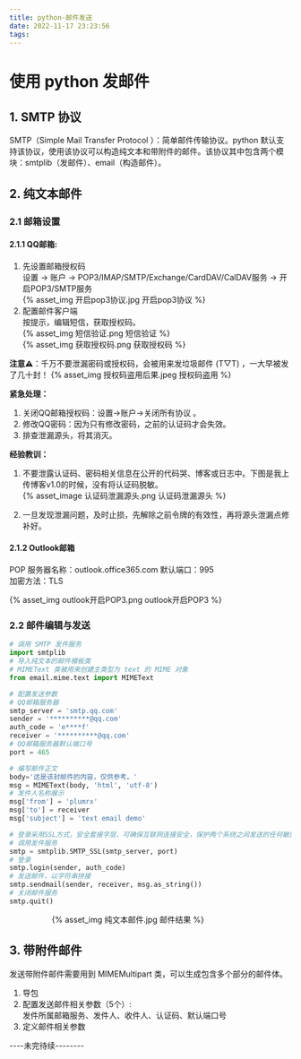 ```yaml
---
title: python-邮件发送
date: 2022-11-17 23:23:56
tags:
---
```



# 使用 python 发邮件  

## 1. SMTP 协议  
SMTP（Simple Mail Transfer Protocol ）：简单邮件传输协议。python 默认支持该协议，使用该协议可以构造纯文本和带附件的邮件。该协议其中包含两个模块：smtplib（发邮件）、email（构造邮件）。

## 2. 纯文本邮件

### 2.1 邮箱设置  
#### 2.1.1 QQ邮箱:  
1. 先设置邮箱授权码  
设置 -> 账户 -> POP3/IMAP/SMTP/Exchange/CardDAV/CalDAV服务 -> 开启POP3/SMTP服务  
{% asset_img 开启pop3协议.jpg 开启pop3协议 %}   
2. 配置邮件客户端  
按提示，编辑短信，获取授权码。  
{% asset_img 短信验证.png 短信验证 %}   
{% asset_img 获取授权码.png 获取授权码 %}   



**注意⚠️**：千万不要泄漏密码或授权码，会被用来发垃圾邮件 (T▽T) ，一大早被发了几十封！ 
{% asset_img 授权码盗用后果.jpeg 授权码盗用 %} 

**紧急处理：**  
1. 关闭QQ邮箱授权码：设置->账户->关闭所有协议 。 
2. 修改QQ密码：因为只有修改密码，之前的认证码才会失效。
3. 排查泄漏源头，将其消灭。

**经验教训：**  
1. 不要泄露认证码、密码相关信息在公开的代码哭、博客或日志中。下图是我上传博客v1.0的时候，没有将认证码脱敏。  
{% asset_image 认证码泄漏源头.png 认证码泄漏源头 %}

2. 一旦发现泄漏问题，及时止损，先解除之前令牌的有效性，再将源头泄漏点修补好。



#### 2.1.2 Outlook邮箱  
POP 服务器名称：outlook.office365.com
默认端口：995  
加密方法：TLS  

{% asset_img outlook开启POP3.png outlook开启POP3 %}

### 2.2 邮件编辑与发送  

``` py
# 调用 SMTP 发件服务
import smtplib
# 导入纯文本的邮件模板类
# MIMEText 类被用来创建主类型为 text 的 MIME 对象
from email.mime.text import MIMEText

# 配置发送参数
# QQ邮箱服务器
smtp_server = 'smtp.qq.com'
sender = '**********@qq.com'
auth_code = 'e****f'
receiver = '**********@qq.com'
# QQ邮箱服务器默认端口号
port = 465

# 编写邮件正文
body='这是该封邮件的内容，仅供参考。'
msg = MIMEText(body, 'html', 'utf-8')
# 发件人名称展示
msg['from'] = 'plumrx'
msg['to'] = receiver
msg['subject'] = 'text email demo'

# 登录采用SSL方式，安全套接字层，可确保互联网连接安全，保护两个系统之间发送的任何敏感数据，防止犯罪分子读取和修改任何传输信息。
# 调用发件服务
smtp = smtplib.SMTP_SSL(smtp_server, port)
# 登录
smtp.login(sender, auth_code)
# 发送邮件，以字符串拼接
smtp.sendmail(sender, receiver, msg.as_string())
# 关闭邮件服务
smtp.quit()
```  

  
<div style="width:70%;margin:auto">{% asset_img 纯文本邮件.jpg 邮件结果 %} </div>






## 3. 带附件邮件  
发送带附件邮件需要用到 MIMEMultipart 类，可以生成包含多个部分的邮件体。
1. 导包
2. 配置发送邮件相关参数（5个）:  
发件所属邮箱服务、发件人、收件人、认证码、默认端口号
3. 定义邮件相关参数

----未完待续--------